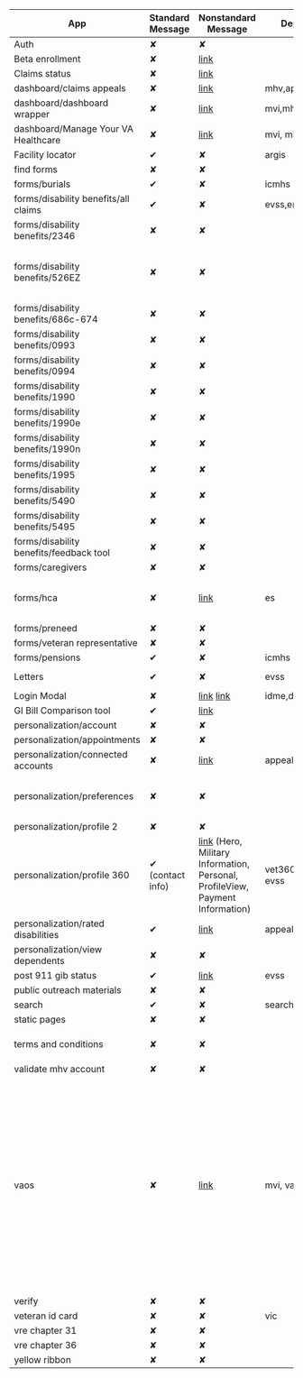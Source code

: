 |App|Standard Message|Nonstandard Message|Dependencies|vets-api Endpoints|
|---|---|---|---|---|
|Auth|✘|✘||GET `/user`|
|Beta enrollment|✘|[link](https://github.com/department-of-veterans-affairs/vets-website/blob/fbab127ac0fe745ef55bac6c9db98d718d264d61/src/applications/beta-enrollment/containers/BetaEnrollmentButton.jsx#L54-L66)||POST DELETE `/beta_registration`|
|Claims status|✘|[link](https://github.com/department-of-veterans-affairs/vets-website/blob/743159566f204870b25b30b2ac089513e862e521/src/applications/claims-status/containers/AppealInfo.jsx#L33-L43)||GET `/appeals`|
|dashboard/claims appeals|✘|[link](https://github.com/department-of-veterans-affairs/vets-website/blob/14024edab2c39545df267b742d93dcb433fe9eea/src/applications/personalization/dashboard/containers/ClaimsAppealsWidget.jsx#L100-L118)|mhv,appeals|GET `/evss_claims_async`|
|dashboard/dashboard wrapper|✘|[link](https://github.com/department-of-veterans-affairs/vets-website/blob/14024edab2c39545df267b742d93dcb433fe9eea/src/applications/personalization/dashboard/containers/DashboardAppWrapper.jsx#L35-L59)|mvi,mhv,appeals||
|dashboard/Manage Your VA Healthcare|✘|[link](https://github.com/department-of-veterans-affairs/vets-website/blob/14024edab2c39545df267b742d93dcb433fe9eea/src/applications/personalization/dashboard/helpers.jsx#L263-L282)|mvi, mhv|GET `/v0/prescriptions/`|
|Facility locator|✔|✘|argis|GET `/v0/facilities`,GET `/v0/facilities/va`,GET `/v0/facilities/ccp`|
|find forms|✘|✘|| GET `/forms`|
|forms/burials|✔|✘|icmhs|GET `/burial_claims/[GUID]`, POST `/burial_claims`|
|forms/disability benefits/all claims|✔|✘|evss,emis,mvi,vet360|GET `/facilities/suggested/`|
|forms/disability benefits/2346|✘|✘||GET `/in_progress_forms/MDOT`|
|forms/disability benefits/526EZ|✘|✘||POST `/v0/disability_compensation_form/submit`,GET `/ppiu/payment_information`,GET `/intent_to_file`,POST `/intent_to_file/compensation`,GET `/disability_compensation_form/submission_status/`,POST `/form526_opt_in`|
|forms/disability benefits/686c-674|✘|✘|||
|forms/disability benefits/0993|✘|✘||POST `/v0/education_benefits_claims/0993`|
|forms/disability benefits/0994|✘|✘||POST `/v0/education_benefits_claims/0994`|
|forms/disability benefits/1990|✘|✘||POST `/v0/education_benefits_claims/1990`|
|forms/disability benefits/1990e|✘|✘||POST `/v0/education_benefits_claims/1990e`|
|forms/disability benefits/1990n|✘|✘||POST `/v0/education_benefits_claims/1990n`|
|forms/disability benefits/1995|✘|✘||POST `/v0/education_benefits_claims/1995`|
|forms/disability benefits/5490|✘|✘||POST `/v0/education_benefits_claims/5490`|
|forms/disability benefits/5495|✘|✘||POST `/v0/education_benefits_claims/5490`|
|forms/disability benefits/feedback tool|✘|✘||GET `/gi/institutions/search`|
|forms/caregivers|✘|✘|||
|forms/hca|✘|[link](https://github.com/department-of-veterans-affairs/vets-website/blob/master/src/applications/hca/components/DowntimeMessage.jsx)|es|GET `/health_care_applications/enrollment_status`GET `/notifications/dismissed_statuses/form_10_10ez`PUT `/notifications/dismissed_statuses/form_10_10ez`POST `/notifications/dismissed_statuses`|
|forms/preneed|✘|✘||POST `/v0/preneeds/burial_forms`, GET `/v0/preneeds/cemeteries`|
|forms/veteran representative|✘|✘||POST `/v0/vso_appointments`|
|forms/pensions|✔|✘|icmhs|GET `/v0/pension_claims/[GUID]`,POST `/v0/pension_claims`|
|Letters|✔|✘|evss|GET `/v0/letters`GET `/v0/letters/beneficiary`POST `/v0/letters/${letterType}`|
|Login Modal|✘|[link](https://github.com/department-of-veterans-affairs/vets-website/blob/1484646c0a1bff78ddc5cc8c55d8519e69a75f57/src/platform/user/authentication/components/SignInModal.jsx#L55-L64) [link](https://github.com/department-of-veterans-affairs/vets-website/blob/1484646c0a1bff78ddc5cc8c55d8519e69a75f57/src/platform/user/authentication/components/SignInModal.jsx#L92-L130)|idme,dslogon,mhv,mvi||
|GI Bill Comparison tool|✔|[link](https://github.com/department-of-veterans-affairs/vets-website/blob/b43dcb46199606b23bd0a62bd17f8946b1f9c9c5/src/applications/gi/components/ServiceError.jsx#L4-L11)||GET `/v0/gi`|
|personalization/account|✘|✘||GET `/mhv_account`|
|personalization/appointments|✘|✘||GET `/appointments`|
|personalization/connected accounts|✘|[link](https://github.com/department-of-veterans-affairs/vets-website/blob/master/src/platform/user/authorization/components/RequiredLoginView.jsx)|appeals_status|GET `/profile/connected_applications`,DELETE `${grantsUrl}/${accountId}`|
|personalization/preferences|✘|✘||GET, POST `/user/preferences`GET `/user/preferences/choices/benefits`GET `/user/preferences/choices/benefits`DELETE `/user/preferences/benefits/delete_all`|
|personalization/profile 2|✘|✘|||
|personalization/profile 360|✔ (contact info)|[link](https://github.com/department-of-veterans-affairs/vets-website/blob/e9a8aa5e80fd38446135ddfee6b65cf44b13ae78/src/applications/personalization/profile360/components/DowntimeBanner.jsx#L7-L18) (Hero, Military Information, Personal, ProfileView, Payment Information)|vet360, emis, mvi, evss|GET `/profile/?`GET `/ppui/payment_information`|
|personalization/rated disabilities|✔|[link](https://github.com/department-of-veterans-affairs/vets-website/blob/master/src/platform/user/authorization/components/RequiredLoginView.jsx)|appeals_status, evss||
|personalization/view dependents|✘|✘|||
| post 911 gib status|✔| [link](https://github.com/department-of-veterans-affairs/vets-website/blob/master/src/applications/post-911-gib-status/utils/helpers.jsx#L158-L168)|evss|GET `/backend_statuses/gibs`, GET `/post911_gi_bill_status`|
|public outreach materials|✘|✘||
|search|✔|✘|search|GET `/search`|
|static pages|✘|✘||GET `/facilities/va`, GET `/facilities/va/[ID]`|
|terms and conditions|✘|✘||GET `/terms_and_conditions/[TERMS_NAME]/versions/latest`,GET `/terms_and_conditions/[TERMS_NAME]/versions/latest/user_data`,POST `/terms_and_conditions/[TERMS_NAME]/versions/latest/user_data`|
|validate mhv account|✘|✘|||
|vaos|✘|[link](https://github.com/department-of-veterans-affairs/vets-website/blob/7ff9874b2da7eef36997a9033ee96c043c5a915f/src/applications/vaos/components/NoRegistrationMessage.jsx#L6-L29)|mvi, vaos|GET `/vaos/appointments`,GET `/vaos/appointment_requests`,GET `/vaos/appointment_requests/[REQUEST_ID]/messages`,GET `/vaos/facilities`,GET `/vaos/systems/[SYSTEM_ID]/direct_scheduling_facilities`,GET `/vaos/community_care/eligibility/[TYPE_OF_CARE]`,GET `/vaos/facilities/[FACILITY_ID]/visits/[DIRECT_OR_REQUEST]`,GET `/vaos/facilities/[FACILITY_ID]/limits`,GET `/vaos/systems/[SYSTEM_ID]/clinic_institutions`,GET `/vaos/facilities/[FACILITY_ID]/clinics`,GET `/vaos/systems/[SYSTEM_ID]/pact`,GET `/facilities/va/vha_[STAGING_ID]`,GET `/facilities/va`,GET `/vaos/community_care/supported_sites`,GET `/vaos/facilities/[FACILITY_ID]/available_appointments`,GET `/vaos/facilities/[SYSTEM_ID]/cancel_reasons`,PUT `/vaos/appointments/cancel`,PUT `/vaos/appointment_requests/[REQUEST_ID]`,POST `/vaos/appointment_requests`,POST `/vaos/appointments`,POST `/vaos/appointment_requests/[REQUEST_ID]/messages`,GET `/vaos/preferences`,PUT `/vaos/preferences`|
|verify|✘|✘|||
|veteran id card|✘|✘|vic|GET `/id_card/attributes`,POST `/id_card/announcement_subscription`|
|vre chapter 31|✘|✘|||
|vre chapter 36|✘|✘|||
|yellow ribbon |✘|✘||GET /gi/yellow_ribbon_programs|
